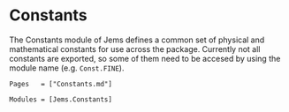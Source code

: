 # Constants

The Constants module of Jems defines a common set of physical and mathematical constants
for use across the package. Currently not all constants are exported, so some of them need to be accesed by using the module name (e.g. `Const.FINE`).

```@index
Pages   = ["Constants.md"]
```

```@autodocs
Modules = [Jems.Constants]
```
